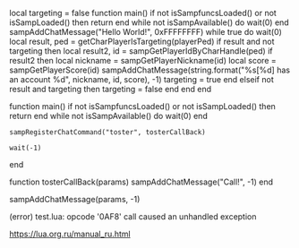 local targeting = false 
function main()
    if not isSampfuncsLoaded() or not isSampLoaded() then
        return
    end
    while not isSampAvailable() do
        wait(0)
    end
    sampAddChatMessage("Hello World!", 0xFFFFFFFF)
    while true do
        wait(0)
        local result, ped = getCharPlayerIsTargeting(playerPed)
        if result and not targeting then 
            local result2, id = sampGetPlayerIdByCharHandle(ped)
            if result2 then
                local nickname = sampGetPlayerNickname(id)
                local score = sampGetPlayerScore(id)
                sampAddChatMessage(string.format("%s[%d] has an account %d", nickname, id, score), -1)
                targeting = true 
            end
        elseif not result and targeting then 
            targeting = false
        end
    end
end


function main()
    if not isSampfuncsLoaded() or not isSampLoaded() then
        return
    end
    while not isSampAvailable() do
        wait(0)
    end

    sampRegisterChatCommand("toster", tosterCallBack) 

    wait(-1) 
end

function tosterCallBack(params)
    sampAddChatMessage("Call!", -1)
end

sampAddChatMessage(params, -1)

(error) test.lua: opcode '0AF8' call caused an unhandled exception


https://lua.org.ru/manual_ru.html




















